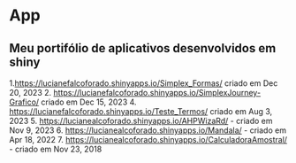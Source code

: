 # App
## Meu portifólio de aplicativos desenvolvidos em shiny

1.https://lucianefalcoforado.shinyapps.io/Simplex_Formas/ criado em  Dec 20, 2023
2. https://lucianefalcoforado.shinyapps.io/SimplexJourney-Grafico/ criado em Dec 15, 2023 
4. https://lucianefalcoforado.shinyapps.io/Teste_Termos/ criado em Aug 3, 2023
5. https://lucianealcoforado.shinyapps.io/AHPWizaRd/ - criado em Nov 9, 2023
6. https://lucianealcoforado.shinyapps.io/Mandala/    - criado em Apr 18, 2022
7. https://lucianealcoforado.shinyapps.io/CalculadoraAmostral/ - criado em Nov 23, 2018

